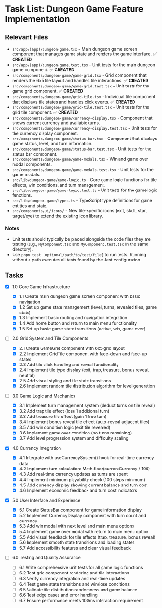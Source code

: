 # Task List: Dungeon Game Feature Implementation

## Relevant Files

- `src/app/(app)/dungeon-game.tsx` - Main dungeon game screen component that manages game state and renders the game interface. ✅ **CREATED**
- `src/app/(app)/dungeon-game.test.tsx` - Unit tests for the main dungeon game component. ✅ **CREATED**
- `src/components/dungeon-game/game-grid.tsx` - Grid component that renders the 6x5 tile layout and handles tile interactions. ✅ **CREATED**
- `src/components/dungeon-game/game-grid.test.tsx` - Unit tests for the game grid component. ✅ **CREATED**
- `src/components/dungeon-game/grid-tile.tsx` - Individual tile component that displays tile states and handles click events. ✅ **CREATED**
- `src/components/dungeon-game/grid-tile.test.tsx` - Unit tests for the grid tile component. ✅ **CREATED**
- `src/components/dungeon-game/currency-display.tsx` - Component that shows current currency and available turns.
- `src/components/dungeon-game/currency-display.test.tsx` - Unit tests for the currency display component.
- `src/components/dungeon-game/status-bar.tsx` - Component that displays game status, level, and turn information.
- `src/components/dungeon-game/status-bar.test.tsx` - Unit tests for the status bar component.
- `src/components/dungeon-game/game-modals.tsx` - Win and game over modal components.
- `src/components/dungeon-game/game-modals.test.tsx` - Unit tests for the game modals.
- `src/lib/dungeon-game/game-logic.ts` - Core game logic functions for tile effects, win conditions, and turn management.
- `src/lib/dungeon-game/game-logic.test.ts` - Unit tests for the game logic functions.
- `src/lib/dungeon-game/types.ts` - TypeScript type definitions for game entities and state.
- `src/components/ui/icons/` - New tile-specific icons (exit, skull, star, target/eye) to extend the existing icon library.

### Notes

- Unit tests should typically be placed alongside the code files they are testing (e.g., `MyComponent.tsx` and `MyComponent.test.tsx` in the same directory).
- Use `pnpm test [optional/path/to/test/file]` to run tests. Running without a path executes all tests found by the Jest configuration.

## Tasks

- [x] 1.0 Core Game Infrastructure

  - [x] 1.1 Create main dungeon game screen component with basic navigation
  - [x] 1.2 Set up game state management (level, turns, revealed tiles, game state)
  - [x] 1.3 Implement basic routing and navigation integration
  - [x] 1.4 Add home button and return to main menu functionality
  - [x] 1.5 Set up basic game state transitions (active, win, game over)

- [ ] 2.0 Grid System and Tile Components

  - [x] 2.1 Create GameGrid component with 6x5 grid layout
  - [x] 2.2 Implement GridTile component with face-down and face-up states
  - [x] 2.3 Add tile click handling and reveal functionality
  - [x] 2.4 Implement tile type display (exit, trap, treasure, bonus reveal, neutral)
  - [x] 2.5 Add visual styling and tile state transitions
  - [x] 2.6 Implement random tile distribution algorithm for level generation

- [ ] 3.0 Game Logic and Mechanics

  - [x] 3.1 Implement turn management system (deduct turns on tile reveal)
  - [x] 3.2 Add trap tile effect (lose 1 additional turn)
  - [x] 3.3 Add treasure tile effect (gain 1 free turn)
  - [x] 3.4 Implement bonus reveal tile effect (auto-reveal adjacent tiles)
  - [x] 3.5 Add win condition logic (exit tile revealed)
  - [x] 3.6 Implement game over condition (no turns remaining)
  - [x] 3.7 Add level progression system and difficulty scaling

- [x] 4.0 Currency Integration

  - [x] 4.1 Integrate with useCurrencySystem() hook for real-time currency data
  - [x] 4.2 Implement turn calculation: Math.floor(currentCurrency / 100)
  - [x] 4.3 Add real-time currency updates as turns are spent
  - [x] 4.4 Implement minimum playability check (100 steps minimum)
  - [x] 4.5 Add currency display showing current balance and turn cost
  - [x] 4.6 Implement economic feedback and turn cost indicators

- [x] 5.0 User Interface and Experience

  - [x] 5.1 Create StatusBar component for game information display
  - [x] 5.2 Implement CurrencyDisplay component with turn count and currency
  - [x] 5.3 Add win modal with next level and main menu options
  - [x] 5.4 Implement game over modal with return to main menu option
  - [x] 5.5 Add visual feedback for tile effects (trap, treasure, bonus reveal)
  - [x] 5.6 Implement smooth state transitions and loading states
  - [x] 5.7 Add accessibility features and clear visual feedback

- [ ] 6.0 Testing and Quality Assurance
  - [ ] 6.1 Write comprehensive unit tests for all game logic functions
  - [ ] 6.2 Test grid component rendering and tile interactions
  - [ ] 6.3 Verify currency integration and real-time updates
  - [ ] 6.4 Test game state transitions and win/lose conditions
  - [ ] 6.5 Validate tile distribution randomness and game balance
  - [ ] 6.6 Test edge cases and error handling
  - [ ] 6.7 Ensure performance meets 100ms interaction requirement
